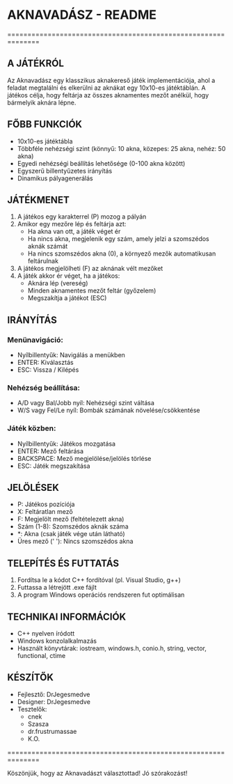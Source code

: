 # AKNAVADÁSZ - README
==============================================================

## A JÁTÉKRÓL

Az Aknavadász egy klasszikus aknakereső játék implementációja, ahol a feladat megtalálni és elkerülni az aknákat egy 10x10-es játéktáblán. A játékos célja, hogy feltárja az összes aknamentes mezőt anélkül, hogy bármelyik aknára lépne.

## FŐBB FUNKCIÓK

- 10x10-es játéktábla
- Többféle nehézségi szint (könnyű: 10 akna, közepes: 25 akna, nehéz: 50 akna)
- Egyedi nehézségi beállítás lehetősége (0-100 akna között)
- Egyszerű billentyűzetes irányítás
- Dinamikus pályagenerálás

## JÁTÉKMENET

1. A játékos egy karakterrel (P) mozog a pályán
2. Amikor egy mezőre lép és feltárja azt:
   - Ha akna van ott, a játék véget ér
   - Ha nincs akna, megjelenik egy szám, amely jelzi a szomszédos aknák számát
   - Ha nincs szomszédos akna (0), a környező mezők automatikusan feltárulnak
3. A játékos megjelölheti (F) az aknának vélt mezőket
4. A játék akkor ér véget, ha a játékos:
   - Aknára lép (vereség)
   - Minden aknamentes mezőt feltár (győzelem)
   - Megszakítja a játékot (ESC)

## IRÁNYÍTÁS

### Menünavigáció:
- Nyílbillentyűk: Navigálás a menükben
- ENTER: Kiválasztás
- ESC: Vissza / Kilépés

### Nehézség beállítása:
- A/D vagy Bal/Jobb nyíl: Nehézségi szint váltása
- W/S vagy Fel/Le nyíl: Bombák számának növelése/csökkentése

### Játék közben:
- Nyílbillentyűk: Játékos mozgatása
- ENTER: Mező feltárása
- BACKSPACE: Mező megjelölése/jelölés törlése
- ESC: Játék megszakítása

## JELÖLÉSEK

- P: Játékos pozíciója
- X: Feltáratlan mező
- F: Megjelölt mező (feltételezett akna)
- Szám (1-8): Szomszédos aknák száma
- *: Akna (csak játék vége után látható)
- Üres mező (' '): Nincs szomszédos akna

## TELEPÍTÉS ÉS FUTTATÁS

1. Fordítsa le a kódot C++ fordítóval (pl. Visual Studio, g++)
2. Futtassa a létrejött .exe fájlt
3. A program Windows operációs rendszeren fut optimálisan

## TECHNIKAI INFORMÁCIÓK

- C++ nyelven íródott
- Windows konzolalkalmazás
- Használt könyvtárak: iostream, windows.h, conio.h, string, vector, functional, ctime

## KÉSZÍTŐK

- Fejlesztő: DrJegesmedve
- Designer: DrJegesmedve
- Tesztelők: 
  - cnek
  - Szasza
  - dr.frustrumassae
  - K.O.

==============================================================

Köszönjük, hogy az Aknavadászt választottad! Jó szórakozást!

